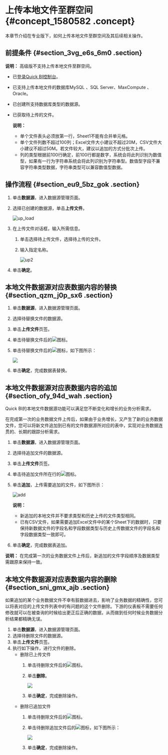 # 上传本地文件至群空间 {#concept_1580582 .concept}

本章节介绍在专业版下，如何上传本地文件至群空间及其后续相关操作。

## 前提条件 {#section_3vg_e6s_6m0 .section}

**说明：** 高级版不支持上传本地文件至群空间。

-   已[登录Quick BI控制台](https://account.aliyun.com/login/mixlogin.htm?)。

-   已支持上传本地文件的数据库MySQL 、SQL Server、MaxCompute 、Oracle。
-   已创建所支持数据库类型的数据源。
-   已获取待上传的文件。

    **说明：** 

    -   单个文件表头必须放第一行，Sheet1不能有合并单元格。
    -   单个文件列数不超过100列；Excel文件大小建议不超过20M，CSV文件大小建议不超过50M。若文件较大，建议以追加的方式分批次上传。
    -   列的类型根据前100行确定，前100行都是数字，系统会将此列识别为数值型，如果有一行为字符串系统会将此列识别为字符串型。数值型字段不兼容字符串类型数据，字符串类型可以兼容数值型数据。

## 操作流程 {#section_eu9_5bz_gok .section}

1.  单击**数据源**，进入数据源管理页面。
2.  选择已创建的数据源，单击**上传文件**。

    ![up_load](http://static-aliyun-doc.oss-cn-hangzhou.aliyuncs.com/assets/img/1253524/156758181457314_zh-CN.png)

3.  在上传文件对话框，输入所需信息。
    1.  单击选择待上传文件，选择待上传的文件。
    2.  输入指定名称。

        ![up2](http://static-aliyun-doc.oss-cn-hangzhou.aliyuncs.com/assets/img/1253524/156758181457326_zh-CN.png)

4.  单击**确定**。

## 本地文件数据源对应表数据内容的替换 {#section_qzm_j0p_sx6 .section}

1.  单击**数据源**，进入数据源管理页面。
2.  选择待替换文件的数据源。
3.  单击**上传文件**页签。
4.  单击待替换文件后的![](http://static-aliyun-doc.oss-cn-hangzhou.aliyuncs.com/assets/img/9086/156758181457574_zh-CN.png)图标。
5.  单击待替换文件后的![](http://static-aliyun-doc.oss-cn-hangzhou.aliyuncs.com/assets/img/9086/156758181457558_zh-CN.png)图标，如下图所示：

    ![](http://static-aliyun-doc.oss-cn-hangzhou.aliyuncs.com/assets/img/9086/156758181457561_zh-CN.png)

6.  单击**确定**，完成数据表替换。

## 本地文件数据源对应表数据内容的追加 {#section_ofy_94d_wah .section}

Quick BI的本地文件数据源功能可以满足您不断变化和增长的业务分析需求。

在完成第一次的业务数据文件上传后，如果由于业务增长，又产生了新的业务数据文件，您可以将新文件追加到已有的文件数据源所对应的表中，实现对业务数据连贯的、长期的跟踪分析需求。

1.  单击**数据源**，进入数据源管理页面。
2.  选择待追加文件的数据源。
3.  单击**上传文件**页签。
4.  单击待追加文件所在行的![](http://static-aliyun-doc.oss-cn-hangzhou.aliyuncs.com/assets/img/9086/156758181457574_zh-CN.png)图标。
5.  单击**追加**，上传需要追加的文件，如下图所示：

    ![add](http://static-aliyun-doc.oss-cn-hangzhou.aliyuncs.com/assets/img/9086/156758181433506_zh-CN.png)

    **说明：** 

    -   新追加的本地文件并不要求类型和历史上传的文件类型相同。
    -   已有CSV文件，如果需要追加Excel文件中的某个Sheet下的数据时，只要保持新数据文件的字段名和字段数据类型与历史上传数据文件的字段名和字段数据类型一致即可。
6.  单击**确定**，完成数据表追加。

**说明：** 在完成第一次的业务数据文件上传后，新追加的文件字段顺序及数据类型需跟原来保持一致。

## 本地文件数据源对应表数据内容的删除 {#section_sni_gmx_ajb .section}

如果追加的某个业务数据文件不幸有脏数据进去，影响了业务数据的精确性，您可以将表对应的上传文件列表中的有问题的这个文件删除。下游的仪表板不需要任何修改就可以在被查询的时候给出更正后正确的数据，从而做到任何时候业务数据分析结果都精确无误。

1.  单击**数据源**，进入数据源管理页面。
2.  选择待删除文件的数据源。
3.  单击**上传文件**页签。
4.  执行如下操作，进行文件的删除。
    -   删除已上传文件
        1.  单击待删除文件后的![](http://static-aliyun-doc.oss-cn-hangzhou.aliyuncs.com/assets/img/1253524/156758181457357_zh-CN.png)图标。
        2.  单击**删除**。

            ![](http://static-aliyun-doc.oss-cn-hangzhou.aliyuncs.com/assets/img/1253524/156758181457355_zh-CN.png)

        3.  单击**确定**，完成删除操作。
    -   删除已追加文件
        1.  单击待删除文件后的![](http://static-aliyun-doc.oss-cn-hangzhou.aliyuncs.com/assets/img/9086/156758181457574_zh-CN.png)图标。
        2.  单击待删除追加文件后的![](http://static-aliyun-doc.oss-cn-hangzhou.aliyuncs.com/assets/img/9086/156758181557835_zh-CN.png)图标，如下图所示：

            ![](http://static-aliyun-doc.oss-cn-hangzhou.aliyuncs.com/assets/img/9086/156758181557833_zh-CN.png)

        3.  单击**确定**，完成删除操作。

